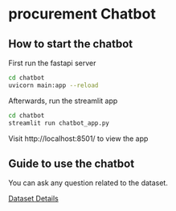 # procurement Chatbot

## How to start the chatbot

First run the fastapi server

```bash
cd chatbot
uvicorn main:app --reload
```

Afterwards, run the streamlit app

```bash
cd chatbot
streamlit run chatbot_app.py
```

Visit http://localhost:8501/ to view the app


## Guide to use the chatbot

You can ask any question related to the dataset. 

[Dataset Details](../dataset.md)